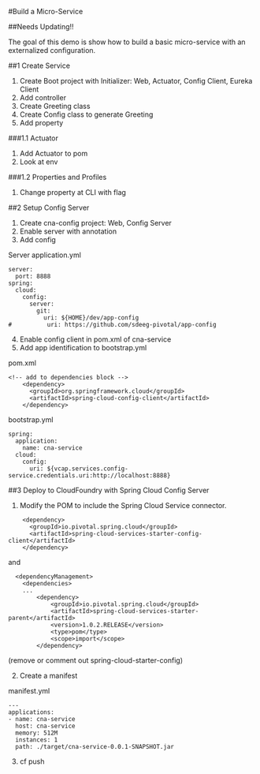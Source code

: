 #Build a Micro-Service

##Needs Updating!!

The goal of this demo is show how to build a basic micro-service with an externalized configuration.

##1 Create Service

1. Create Boot project with Initializer: Web, Actuator, Config Client, Eureka Client
2. Add controller
3. Create Greeting class
4. Create Config class to generate Greeting
5. Add property

###1.1 Actuator

1. Add Actuator to pom
2. Look at env

###1.2 Properties and Profiles

1. Change property at CLI with flag


##2 Setup Config Server

1. Create cna-config project: Web, Config Server
2. Enable server with annotation
3. Add config

Server application.yml
```
server:
  port: 8888
spring:
  cloud:
    config:
      server:
        git:
          uri: ${HOME}/dev/app-config
#          uri: https://github.com/sdeeg-pivotal/app-config
```

4. Enable config client in pom.xml of cna-service
5. Add app identification to bootstrap.yml

pom.xml
```
<!-- add to dependencies block -->
    <dependency>
      <groupId>org.springframework.cloud</groupId>
      <artifactId>spring-cloud-config-client</artifactId>
    </dependency>
```
bootstrap.yml
```
spring:
  application:
    name: cna-service
  cloud:
    config:
      uri: ${vcap.services.config-service.credentials.uri:http://localhost:8888}
```
##3 Deploy to CloudFoundry with Spring Cloud Config Server

1. Modify the POM to include the Spring Cloud Service connector.

```
    <dependency>
      <groupId>io.pivotal.spring.cloud</groupId>
      <artifactId>spring-cloud-services-starter-config-client</artifactId>
    </dependency>
```
and
```
  <dependencyManagement>
    <dependencies>
    ...
        <dependency>
            <groupId>io.pivotal.spring.cloud</groupId>
            <artifactId>spring-cloud-services-starter-parent</artifactId>
            <version>1.0.2.RELEASE</version>
            <type>pom</type>
            <scope>import</scope>
        </dependency>
```

(remove or comment out spring-cloud-starter-config)

2. Create a manifest

manifest.yml
```
---
applications:
- name: cna-service
  host: cna-service
  memory: 512M
  instances: 1
  path: ./target/cna-service-0.0.1-SNAPSHOT.jar
```

3. cf push
